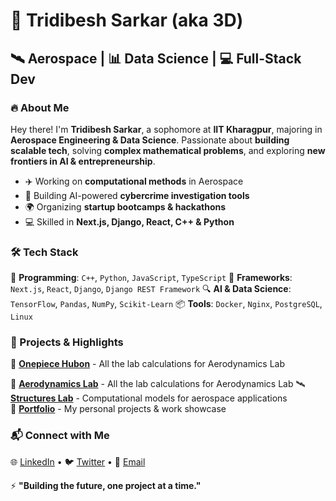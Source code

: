 
# 🚀 Tridibesh Sarkar (aka 3D)

<!--![Banner]() -->

## 🛰️ Aerospace | 📊 Data Science | 💻 Full-Stack Dev

### 🔥 About Me

Hey there! I'm **Tridibesh Sarkar**, a sophomore at **IIT Kharagpur**, majoring in **Aerospace Engineering & Data Science**. Passionate about **building scalable tech**, solving **complex mathematical problems**, and exploring **new frontiers in AI & entrepreneurship**.

- ✈️ Working on **computational methods** in Aerospace
- 🧠 Building AI-powered **cybercrime investigation tools**
- 🌍 Organizing **startup bootcamps & hackathons**
- 💻 Skilled in **Next.js, Django, React, C++ & Python**

### 🛠️ Tech Stack

🚀 **Programming**: `C++`, `Python`, `JavaScript`, `TypeScript`
📡 **Frameworks**: `Next.js`, `React`, `Django`, `Django REST Framework`
🔍 **AI & Data Science**: `TensorFlow`, `Pandas`, `NumPy`, `Scikit-Learn`
📦 **Tools**: `Docker`, `Nginx`, `PostgreSQL`, `Linux`

### 🌟 Projects & Highlights

🚀 **[Onepiece Hubon](https://www.onepiecehub.space/)** - All the lab calculations for Aerodynamics Lab 

🚀 **[Aerodynamics Lab](https://github.com/tridibesh9/Aerodynamics-Lab-01)** - All the lab calculations for Aerodynamics Lab 
🛰️ **[Structures Lab](https://github.com/tridibesh9/Structures_lab)** - Computational models for aerospace applications  
🎯 **[Portfolio](https://3dbesh-portfolio.vercel.app/)** - My personal projects & work showcase  

### 📬 Connect with Me

🌐 [LinkedIn](https://www.linkedin.com/in/tridibesh-sarkar-348000280/) • 🐦 [Twitter](https://twitter.com/tridibesh9) • 📧 [Email](tridibeshsarkar07@gmail.com)  

⚡ **"Building the future, one project at a time."**





<!--
**tridibesh9/tridibesh9** is a ✨ _special_ ✨ repository because its `README.md` (this file) appears on your GitHub profile.

Here are some ideas to get you started:

- 🔭 I’m currently working on ...
- 🌱 I’m currently learning ...
- 👯 I’m looking to collaborate on ...
- 🤔 I’m looking for help with ...
- 💬 Ask me about ...
- 📫 How to reach me: ...
- 😄 Pronouns: ...
- ⚡ Fun fact: ...
-->
